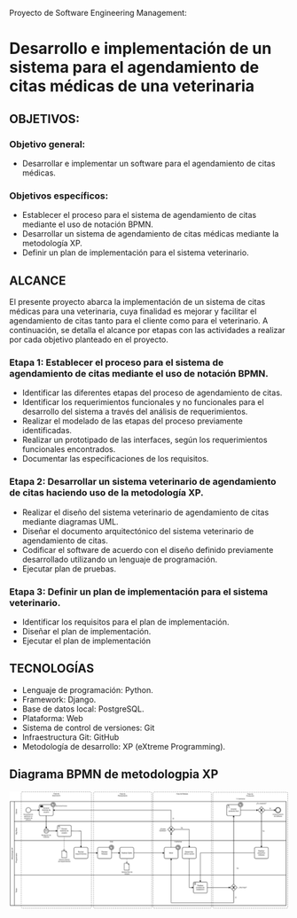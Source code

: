 Proyecto de Software Engineering Management:
# Desarrollo e implementación de un sistema para el agendamiento de citas médicas de una veterinaria

## OBJETIVOS:
### Objetivo general:
- Desarrollar e implementar un software para el agendamiento de citas médicas.

### Objetivos específicos:
- Establecer el proceso para el sistema de agendamiento de citas mediante el uso de notación BPMN.
- Desarrollar un sistema de agendamiento de citas médicas mediante la metodología XP.
- Definir un plan de implementación para el sistema veterinario.

## ALCANCE
El presente proyecto abarca la implementación de un sistema de citas médicas para una veterinaria, cuya finalidad es mejorar y facilitar el agendamiento de citas tanto para el cliente como para el veterinario.
A continuación, se detalla el alcance por etapas con las actividades a realizar por cada objetivo planteado en el proyecto.

### Etapa 1: Establecer el proceso para el sistema de agendamiento de citas mediante el uso de notación BPMN. 
- Identificar las diferentes etapas del proceso de agendamiento de citas.
- Identificar los requerimientos funcionales y no funcionales para el desarrollo del sistema a través del análisis de requerimientos.
- Realizar el modelado de las etapas del proceso previamente identificadas.
- Realizar un prototipado de las interfaces, según los requerimientos funcionales encontrados.
- Documentar las especificaciones de los requisitos.

### Etapa 2: Desarrollar un sistema veterinario de agendamiento de citas haciendo uso de la metodología XP.
- Realizar el diseño del sistema veterinario de agendamiento de citas mediante diagramas UML.
- Diseñar el documento arquitectónico del sistema veterinario de agendamiento de citas.
- Codificar el software de acuerdo con el diseño definido previamente desarrollado utilizando un lenguaje de programación.
- Ejecutar plan de pruebas.

### Etapa 3: Definir un plan de implementación para el sistema veterinario.
- Identificar los requisitos para el plan de implementación. 
- Diseñar el plan de implementación.
- Ejecutar el plan de implementación

## TECNOLOGÍAS
- Lenguaje de programación: Python.
- Framework: Django.
- Base de datos local: PostgreSQL.
- Plataforma: Web
- Sistema de control de versiones: Git
- Infraestructura Git: GitHub
- Metodología de desarrollo: XP (eXtreme Programming).

## Diagrama BPMN de metodologpia XP
![BPMN Diagram](https://github.com/Backset-alt/citas_medicas_veterinaria/blob/main/BMPN_driagram.jpg)
